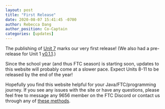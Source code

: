 ```yaml
---
layout: post
title: "First Release"
date: 2020-08-07 15:41:45 -0700
author: Rebecca Dang
author_position: Co-Captain
categories: [updates]
---
```


The publishing of [Unit 7](/learn-code/learn/unit7) marks our very first
release! (We also had a pre-release for Unit 1
[v0.1.1](https://github.com/omega9656/learn-code/releases/tag/v0.1.1).)

Since the school year (and thus FTC season) is starting soon, updates to this
website will probably come at a slower pace. Expect Units 8-11 to be released by
the end of the year!

Hopefully you find this website helpful for your Java/FTC/programming journey.
If you see any issues with the site or have any questions, please feel free to
message any 9656 member on the FTC Discord or contact us through any of
[these methods](/learn-code/learn/about#contact).
